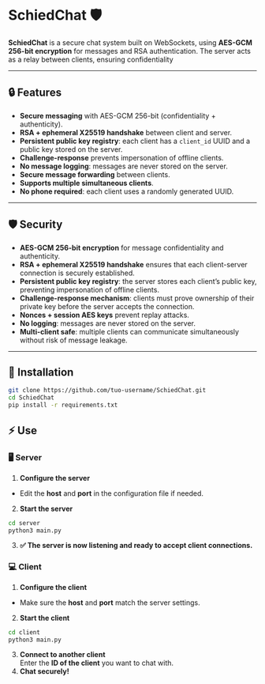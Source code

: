 # SchiedChat 🛡️

**SchiedChat** is a secure chat system built on WebSockets, using **AES-GCM 256-bit encryption** for messages and RSA authentication. The server acts as a relay between clients, ensuring confidentiality  

---

## 🔒 Features

- **Secure messaging** with AES-GCM 256-bit (confidentiality + authenticity).  
- **RSA + ephemeral X25519 handshake** between client and server.  
- **Persistent public key registry**: each client has a `client_id` UUID and a public key stored on the server.  
- **Challenge-response** prevents impersonation of offline clients.  
- **No message logging**: messages are never stored on the server.  
- **Secure message forwarding** between clients.  
- **Supports multiple simultaneous clients**.  
- **No phone required**: each client uses a randomly generated UUID.

---

## 🛡️ Security
- **AES-GCM 256-bit encryption** for message confidentiality and authenticity.  
- **RSA + ephemeral X25519 handshake** ensures that each client-server connection is securely established.  
- **Persistent public key registry**: the server stores each client’s public key, preventing impersonation of offline clients.  
- **Challenge-response mechanism**: clients must prove ownership of their private key before the server accepts the connection.  
- **Nonces + session AES keys** prevent replay attacks.  
- **No logging**: messages are never stored on the server.  
- **Multi-client safe**: multiple clients can communicate simultaneously without risk of message leakage.

---

## 🚀 Installation
```bash
git clone https://github.com/tuo-username/SchiedChat.git
cd SchiedChat
pip install -r requirements.txt
```



## ⚡ Use
### 🖥️ Server
1. **Configure the server**  
- Edit the **host** and **port** in the configuration file if needed.

2. **Start the server**  
```bash
cd server
python3 main.py
```
3. **✅ The server is now listening and ready to accept client connections.**

### 💻 Client
1. **Configure the client**  
- Make sure the **host** and **port** match the server settings.
2. **Start the client**  
```bash
cd client
python3 main.py
```
3. **Connect to another client**  
 Enter the **ID of the client** you want to chat with.
4. **Chat securely!**  
